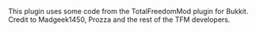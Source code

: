 This plugin uses some code from the TotalFreedomMod plugin for Bukkit.
Credit to Madgeek1450, Prozza and the rest of the TFM developers.